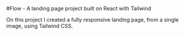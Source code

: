 #Flow - A landing page project built on React with Tailwind

On this project I created a fully responsive landing page, from a single image, using Tailwind CSS. 
